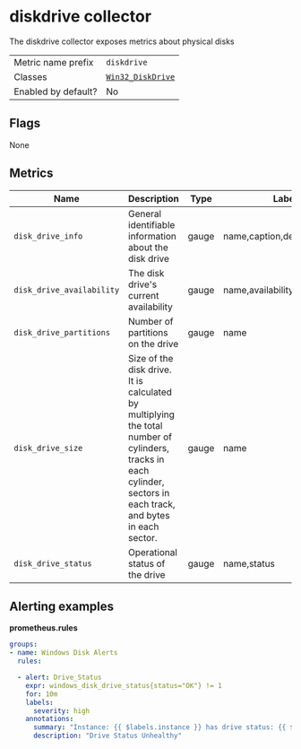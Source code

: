 # diskdrive collector

The diskdrive collector exposes metrics about physical disks

|                     |                                                                                                                                                              |
| ------------------- | ------------------------------------------------------------------------------------------------------------------------------------------------------------ |
| Metric name prefix  | `diskdrive`                                                                                                                                                  |
| Classes             | [`Win32_DiskDrive`](https://learn.microsoft.com/en-us/windows/win32/cimwin32prov/win32-diskdrive)                                                            |
| Enabled by default? | No                                                                                                                                                           |

## Flags

None

## Metrics

<!-- BEGIN auto-generated metrics table -->
| Name                      | Description                                                                                                                                                      | Type    | Labels |
| ------------------------- | ---------------------------------------------------------------------------------------------------------------------------------------------------------------- | ------- | ------ |
| `disk_drive_info`         | General identifiable information about the disk drive                                                                                                            | gauge   | name,caption,device_id,model |
| `disk_drive_availability` | The disk drive's current availability                                                                                                                            | gauge   | name,availability            |
| `disk_drive_partitions`   | Number of partitions on the drive                                                                                                                                | gauge   | name                         |
| `disk_drive_size`         | Size of the disk drive. It is calculated by multiplying the total number of cylinders, tracks in each cylinder, sectors in each track, and bytes in each sector. | gauge   | name                         |
| `disk_drive_status`       | Operational status of the drive                                                                                                                                  | gauge   | name,status                  |
<!-- END auto-generated metrics table -->

## Alerting examples
**prometheus.rules**
```yaml
groups:
- name: Windows Disk Alerts
  rules:

  - alert: Drive_Status
    expr: windows_disk_drive_status{status="OK"} != 1
    for: 10m
    labels:
      severity: high
    annotations:
      summary: "Instance: {{ $labels.instance }} has drive status: {{ $labels.status }} on disk {{ $labels.name }}"
      description: "Drive Status Unhealthy"
```
